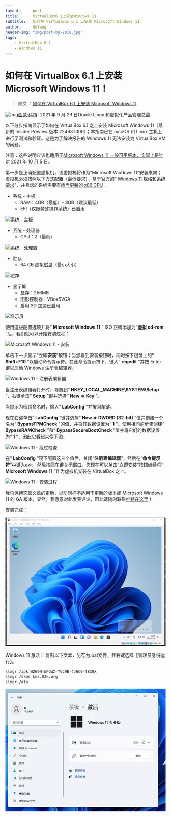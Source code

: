 ```yaml
---
layout:     post
title:      VirtualBox6.1上安装Windows 11
subtitle:   如何在 VirtualBox 6.1 上安装 Microsoft Windows 11
author:     GuYang
header-img: "img/post-bg-2018.jpg"
tags:
    - VirtualBox 6.1
    - Windows 11
---
```


# 如何在 VirtualBox 6.1 上安装 Microsoft Windows 11！

> 原文 ：[如何在 VirtualBox 6.1 上安装 Microsoft Windows 11](https://blogs.oracle.com/virtualization/post/install-microsoft-windows-11-on-virtualbox)
>

![img](https://blogs.oracle.com/content/published/api/v1.1/assets/CONT47A30F8C7A9045A1B868871EA6093DE7/Thumbnail?cb=_cache_7a6f&format=jpg&channelToken=bdc0a0a82e064a5093403b37226ecf1e)[西蒙·科特](https://blogs.oracle.com/virtualization/authors/Blog-Author/CORE663DB8EA17ED4B669937CC6C0E87F10D/simon-coter)| 2021 年 9 月 29 日Oracle Linux 和虚拟化产品管理总监

以下分步指南显示了如何在 VirtualBox 6.1 之上安装 Microsoft Windows 11（最新的 Insider Preview 版本 22463.1000）；本指南已在 macOS 和 Linux 主机上进行了测试和验证。这是为了解决报告的 Windows 11 无法安装为 VirtualBox VM 的问题。

注意：这些说明应该也适用于[Microsoft Windows 11 一般可用版本，实际上是针对 2021 年 10 月 5 日](https://blogs.windows.com/windowsexperience/2021/08/31/windows-11-available-on-october-5/)。

第一步是正确配置虚拟机，该虚拟机将作为“Microsoft Windows 11”安装来宾；虚拟机必须按照以下方式配置（最低要求），基于官方的“ [Windows 11 规格和系统要求](https://www.microsoft.com/en-us/windows/windows-11-specifications)”，并且您的系统需要有[适当更新的 x86 CPU](https://docs.microsoft.com/en-us/windows-hardware/design/minimum/windows-processor-requirements)：

- 系统 - 主板
  - RAM：4GB（最低）- 8GB（建议最低）
  - EFI（仅限特殊操作系统）已启用

![系统 - 主板](https://blogs.oracle.com/content/published/api/v1.1/assets/CONT23F3D30F8AD640EB81CE89968AEB9BF2/Medium?cb=_cache_7a6f&format=jpg&channelToken=bdc0a0a82e064a5093403b37226ecf1e)

- 系统 - 处理器
  - CPU：2（最低）

![系统 - 处理器](https://blogs.oracle.com/content/published/api/v1.1/assets/CONT2AAC5923EF164E38B31506E4A862C4FE/Medium?cb=_cache_7a6f&format=jpg&channelToken=bdc0a0a82e064a5093403b37226ecf1e)

- 贮存
  - 64 GB 虚拟磁盘（最小大小）

![贮存](https://blogs.oracle.com/content/published/api/v1.1/assets/CONT555CDB201A0F455A947258FE1DBA8DB4/Medium?cb=_cache_7a6f&format=jpg&channelToken=bdc0a0a82e064a5093403b37226ecf1e)

- 显示屏
  - 显存：256MB
  - 图形控制器：VBoxSVGA
  - 启用 3D 加速已启用

![显示屏](https://blogs.oracle.com/content/published/api/v1.1/assets/CONT81277F53D435464CB3FA050A975124E4/Medium?cb=_cache_7a6f&format=jpg&channelToken=bdc0a0a82e064a5093403b37226ecf1e)

使用这些配置选项并将“ **Microsoft Windows 11** ” ISO 正确添加为“**虚拟 cd-rom** ”后，我们就可以开始安装过程：

![Microsoft Windows 11 - 安装](https://blogs.oracle.com/content/published/api/v1.1/assets/CONTF139352542624DCBA4A6E9D48C9B796D/Medium?cb=_cache_7a6f&format=jpg&channelToken=bdc0a0a82e064a5093403b37226ecf1e)

单击下一步显示“立即**安装**”按钮；当您看到安装按钮时，同时按下键盘上的“ **Shift+F10** ”以启动命令提示符。在此命令提示符下，键入“ **regedit** ”并按 Enter 键以启动 Windows 注册表编辑器。

![Windows 11 - 注册表编辑器](https://blogs.oracle.com/content/published/api/v1.1/assets/CONT1B93C6DDBF2742F28AC7B2C2B680A60C/Medium?cb=_cache_7a6f&format=jpg&channelToken=bdc0a0a82e064a5093403b37226ecf1e)

当注册表编辑器打开时，导航到“ **HKEY_LOCAL_MACHINE\SYSTEM\Setup** ”，右键单击“ **Setup** ”键并选择“ **New => Key** ”。

当提示为密钥命名时，输入“ **LabConfig** ”并按回车键。

现在右键单击“ **LabConfig** ”键并选择“ **New => DWORD (32-bit)** ”值并创建一个名为“ **BypassTPMCheck** ”的值，并将其数据设置为“ **1** ”。使用相同的步骤创建“ **BypassRAMCheck** ”和“ **BypassSecureBootCheck** ”值并将它们的数据设置为“ **1** ”，因此它看起来像下图。

![Windows 11 - 绕过检查](https://blogs.oracle.com/content/published/api/v1.1/assets/CONT767EEF272AD841B1A9D54E950209879D/Medium?cb=_cache_7a6f&format=jpg&channelToken=bdc0a0a82e064a5093403b37226ecf1e)

在“ **LabConfig** ”项下配置这三个值后，关闭“**注册表编辑器**”，然后在“**命令提示符**”中键入exit，然后按回车键关闭窗口。您现在可以单击“立即安装”按钮继续将“ **Microsoft Windows 11** ”作为虚拟机安装在 VirtualBox 之上。

![Windows 11 - 安装过程](https://blogs.oracle.com/content/published/api/v1.1/assets/CONTDEA424E3678D43609F6A3E30627422E1/Medium?cb=_cache_7a6f&format=jpg&channelToken=bdc0a0a82e064a5093403b37226ecf1e)

我将保持这篇文章的更新，以防同样不适用于更新的版本或 Microsoft Windows 11 的 GA 版本，显然，我愿意对此发表评论，因此请随时联系[推特在这里](https://twitter.com/scoter80)！

安装完成：

![Windows 11 - 安装完成](/img/vm/windows11-installed.png)

Windows 11 激活：
复制以下文本，另存为.bat文件，并右键选择【管理员身份运行】。
```
slmgr /ipk W269N-WFGWX-YVC9B-4J6C9-T83GX
slmgr /skms kms.03k.org
slmgr /ato
```
![Windows 11 - 激活完成](/img/vm/windows11-slmgr.png)